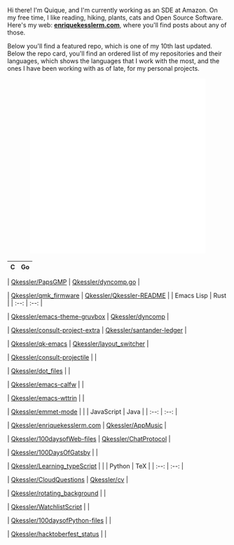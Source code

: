 Hi there! I'm Quique, and I'm currently working as an SDE at Amazon. On my free time, I like reading, hiking, plants, cats and Open Source Software. Here's my web: [**enriquekesslerm.com**](https://enriquekesslerm.com), where you'll find posts about any of those.

Below you'll find a featured repo, which is one of my 10th last updated. Below the repo card, you'll find an ordered list of my repositories and their languages, which shows the languages that I work with the most, and the ones I have been working with as of late, for my personal projects.

<div align="center">
    <a href="https://github.com/Qkessler/consult-projectile">
        <img src="src/repo-card.svg" width="400" height="400" alt="Repo card which links to the Repo itself, in Github.">
    </a>
</div>

|  C  |  Go  |
| :--: | :--: |

| [Qkessler/PapsGMP](https://github.com/Qkessler/PapsGMP) |  [Qkessler/dyncomp.go](https://github.com/Qkessler/dyncomp.go)  |

| [Qkessler/qmk_firmware](https://github.com/Qkessler/qmk_firmware) |  [Qkessler/Qkessler-README](https://github.com/Qkessler/Qkessler-README)  |
|  Emacs Lisp  |  Rust  |
| :--: | :--: |

| [Qkessler/emacs-theme-gruvbox](https://github.com/Qkessler/emacs-theme-gruvbox) |  [Qkessler/dyncomp](https://github.com/Qkessler/dyncomp)  |

| [Qkessler/consult-project-extra](https://github.com/Qkessler/consult-project-extra) |  [Qkessler/santander-ledger](https://github.com/Qkessler/santander-ledger)  |

| [Qkessler/qk-emacs](https://github.com/Qkessler/qk-emacs) |  [Qkessler/layout_switcher](https://github.com/Qkessler/layout_switcher)  |

| [Qkessler/consult-projectile](https://github.com/Qkessler/consult-projectile) |  |

| [Qkessler/dot_files](https://github.com/Qkessler/dot_files) |  |

| [Qkessler/emacs-calfw](https://github.com/Qkessler/emacs-calfw) |  |

| [Qkessler/emacs-wttrin](https://github.com/Qkessler/emacs-wttrin) |  |

| [Qkessler/emmet-mode](https://github.com/Qkessler/emmet-mode) |  |
|  JavaScript  |  Java  |
| :--: | :--: |

| [Qkessler/enriquekesslerm.com](https://github.com/Qkessler/enriquekesslerm.com) |  [Qkessler/AppMusic](https://github.com/Qkessler/AppMusic)  |

| [Qkessler/100daysofWeb-files](https://github.com/Qkessler/100daysofWeb-files) |  [Qkessler/ChatProtocol](https://github.com/Qkessler/ChatProtocol)  |

| [Qkessler/100DaysOfGatsby](https://github.com/Qkessler/100DaysOfGatsby) |  |

| [Qkessler/Learning_typeScript](https://github.com/Qkessler/Learning_typeScript) |  |
|  Python  |  TeX  |
| :--: | :--: |

| [Qkessler/CloudQuestions](https://github.com/Qkessler/CloudQuestions) |  [Qkessler/cv](https://github.com/Qkessler/cv)  |

| [Qkessler/rotating_background](https://github.com/Qkessler/rotating_background) |  |

| [Qkessler/WatchlistScript](https://github.com/Qkessler/WatchlistScript) |  |

| [Qkessler/100daysofPython-files](https://github.com/Qkessler/100daysofPython-files) |  |

| [Qkessler/hacktoberfest_status](https://github.com/Qkessler/hacktoberfest_status) |  |
